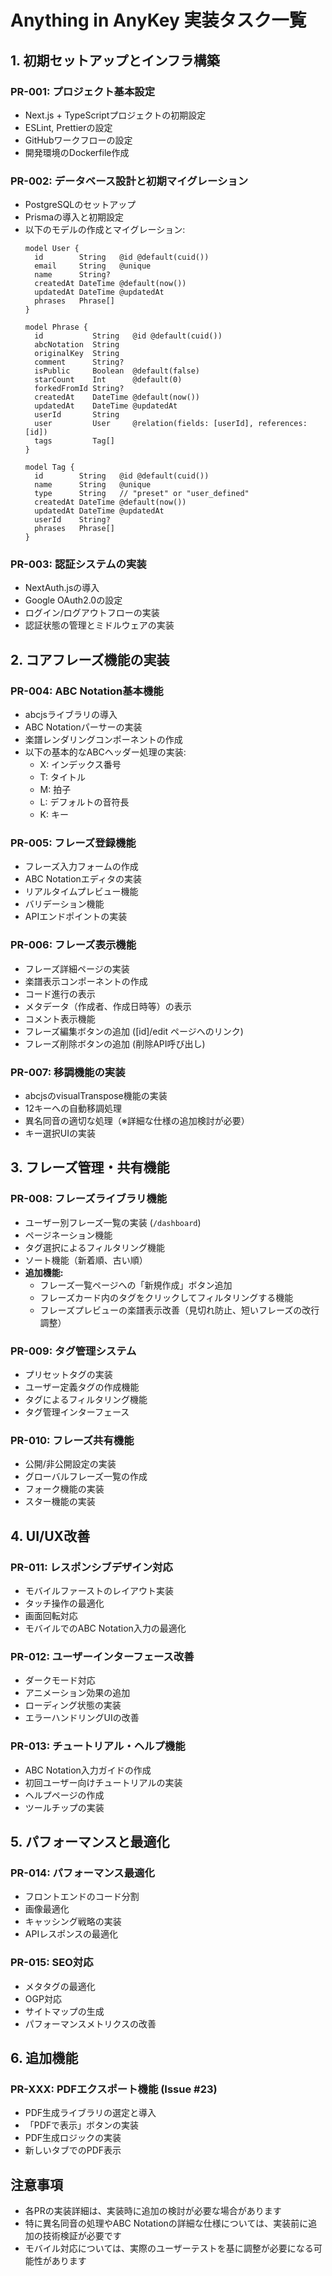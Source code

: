 # Anything in AnyKey 実装タスク一覧

## 1. 初期セットアップとインフラ構築

### PR-001: プロジェクト基本設定
- Next.js + TypeScriptプロジェクトの初期設定
- ESLint, Prettierの設定
- GitHubワークフローの設定
- 開発環境のDockerfile作成

### PR-002: データベース設計と初期マイグレーション
- PostgreSQLのセットアップ
- Prismaの導入と初期設定
- 以下のモデルの作成とマイグレーション:
  ```prisma
  model User {
    id        String   @id @default(cuid())
    email     String   @unique
    name      String?
    createdAt DateTime @default(now())
    updatedAt DateTime @updatedAt
    phrases   Phrase[]
  }

  model Phrase {
    id           String   @id @default(cuid())
    abcNotation  String
    originalKey  String
    comment      String?
    isPublic     Boolean  @default(false)
    starCount    Int      @default(0)
    forkedFromId String?
    createdAt    DateTime @default(now())
    updatedAt    DateTime @updatedAt
    userId       String
    user         User     @relation(fields: [userId], references: [id])
    tags         Tag[]
  }

  model Tag {
    id        String   @id @default(cuid())
    name      String   @unique
    type      String   // "preset" or "user_defined"
    createdAt DateTime @default(now())
    updatedAt DateTime @updatedAt
    userId    String?
    phrases   Phrase[]
  }
  ```

### PR-003: 認証システムの実装
- NextAuth.jsの導入
- Google OAuth2.0の設定
- ログイン/ログアウトフローの実装
- 認証状態の管理とミドルウェアの実装

## 2. コアフレーズ機能の実装

### PR-004: ABC Notation基本機能
- abcjsライブラリの導入
- ABC Notationパーサーの実装
- 楽譜レンダリングコンポーネントの作成
- 以下の基本的なABCヘッダー処理の実装:
  - X: インデックス番号
  - T: タイトル
  - M: 拍子
  - L: デフォルトの音符長
  - K: キー

### PR-005: フレーズ登録機能
- フレーズ入力フォームの作成
- ABC Notationエディタの実装
- リアルタイムプレビュー機能
- バリデーション機能
- APIエンドポイントの実装

### PR-006: フレーズ表示機能
- フレーズ詳細ページの実装
- 楽譜表示コンポーネントの作成
- コード進行の表示
- メタデータ（作成者、作成日時等）の表示
- コメント表示機能
- フレーズ編集ボタンの追加 ([id]/edit ページへのリンク)
- フレーズ削除ボタンの追加 (削除API呼び出し)

### PR-007: 移調機能の実装
- abcjsのvisualTranspose機能の実装
- 12キーへの自動移調処理
- 異名同音の適切な処理（※詳細な仕様の追加検討が必要）
- キー選択UIの実装

## 3. フレーズ管理・共有機能

### PR-008: フレーズライブラリ機能
- ユーザー別フレーズ一覧の実装 (`/dashboard`)
- ページネーション機能
- タグ選択によるフィルタリング機能
- ソート機能（新着順、古い順）
- **追加機能:**
    - フレーズ一覧ページへの「新規作成」ボタン追加
    - フレーズカード内のタグをクリックしてフィルタリングする機能
    - フレーズプレビューの楽譜表示改善（見切れ防止、短いフレーズの改行調整）

### PR-009: タグ管理システム
- プリセットタグの実装
- ユーザー定義タグの作成機能
- タグによるフィルタリング機能
- タグ管理インターフェース

### PR-010: フレーズ共有機能
- 公開/非公開設定の実装
- グローバルフレーズ一覧の作成
- フォーク機能の実装
- スター機能の実装

## 4. UI/UX改善

### PR-011: レスポンシブデザイン対応
- モバイルファーストのレイアウト実装
- タッチ操作の最適化
- 画面回転対応
- モバイルでのABC Notation入力の最適化

### PR-012: ユーザーインターフェース改善
- ダークモード対応
- アニメーション効果の追加
- ローディング状態の実装
- エラーハンドリングUIの改善

### PR-013: チュートリアル・ヘルプ機能
- ABC Notation入力ガイドの作成
- 初回ユーザー向けチュートリアルの実装
- ヘルプページの作成
- ツールチップの実装

## 5. パフォーマンスと最適化

### PR-014: パフォーマンス最適化
- フロントエンドのコード分割
- 画像最適化
- キャッシング戦略の実装
- APIレスポンスの最適化

### PR-015: SEO対応
- メタタグの最適化
- OGP対応
- サイトマップの生成
- パフォーマンスメトリクスの改善

## 6. 追加機能

### PR-XXX: PDFエクスポート機能 (Issue #23)
- PDF生成ライブラリの選定と導入
- 「PDFで表示」ボタンの実装
- PDF生成ロジックの実装
- 新しいタブでのPDF表示

## 注意事項
- 各PRの実装詳細は、実装時に追加の検討が必要な場合があります
- 特に異名同音の処理やABC Notationの詳細な仕様については、実装前に追加の技術検証が必要です
- モバイル対応については、実際のユーザーテストを基に調整が必要になる可能性があります